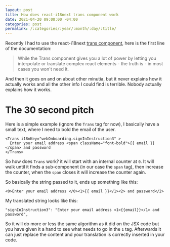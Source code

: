 ```yaml
---
layout: post
title: How does react-i18next trans component work
date: 2021-04-20 09:00:00 -04:00
categories: post
permalink: /:categories/:year/:month/:day/:title/
---
```


Recently I had to use the react-i18next [trans component](https://react.i18next.com/latest/trans-component), here is the first line of the documentation:

> While the Trans component gives you a lot of power by letting you interpolate or translate complex react elements - the truth is - in most cases you won't need it.

And then it goes on and on about other minutia, but it never explains how it actually works and all the other info I could find is terrible. Nobody actually explains how it works.

# The 30 second pitch

Here is a simple example (ignore the `Trans` tag for now), I basically have a small text, where I need to bold the email of the user.

```tsx
<Trans i18nKey="webOnboarding.signInInstruction3" >
  Enter your email address <span className="font-bold">{{ email }}</span> and password
</Trans>
```

So how does `Trans` work? it will start with an internal counter at `0`. It will walk until it finds a sub-component (in our case the `span` tag), then increase the counter, when the `span` closes it will increase the counter again.

So basically the string passed to it, ends up something like this:

```tsx
<0>Enter your email address </0><1>{{ email }}</1><2> and password</2>
```

My translated string looks like this:

```
"signInInstruction3": "Enter your email address <1>{{email}}</1> and password",
```

So it will do more or less the same algorithm as it did on the JSX code but you have given it a hand to see what needs to go in the `1` tag. Afterwards it can just replace the content and your translation is correctly inserted in your code.